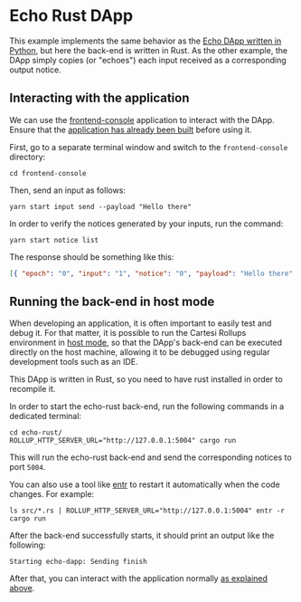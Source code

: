 # Echo Rust DApp

This example implements the same behavior as the [Echo DApp written in Python](../echo-python), but here the back-end is written in Rust. As the other example, the DApp simply copies (or "echoes") each input received as a corresponding output notice.

## Interacting with the application

We can use the [frontend-console](../frontend-console) application to interact with the DApp.
Ensure that the [application has already been built](../frontend-console/README.md#building) before using it.

First, go to a separate terminal window and switch to the `frontend-console` directory:

```shell
cd frontend-console
```

Then, send an input as follows:

```shell
yarn start input send --payload "Hello there"
```

In order to verify the notices generated by your inputs, run the command:

```shell
yarn start notice list
```

The response should be something like this:

```json
[{ "epoch": "0", "input": "1", "notice": "0", "payload": "Hello there" }]
```

## Running the back-end in host mode

When developing an application, it is often important to easily test and debug it. For that matter, it is possible to run the Cartesi Rollups environment in [host mode](../README.md#host-mode), so that the DApp's back-end can be executed directly on the host machine, allowing it to be debugged using regular development tools such as an IDE.

This DApp is written in Rust, so you need to have rust installed in order to recompile it.

In order to start the echo-rust back-end, run the following commands in a dedicated terminal:

```shell
cd echo-rust/
ROLLUP_HTTP_SERVER_URL="http://127.0.0.1:5004" cargo run
```

This will run the echo-rust back-end and send the corresponding notices to port `5004`.

You can also use a tool like [entr](https://eradman.com/entrproject/) to restart it automatically when the code changes. For example:

```shell
ls src/*.rs | ROLLUP_HTTP_SERVER_URL="http://127.0.0.1:5004" entr -r cargo run
```

After the back-end successfully starts, it should print an output like the following:

```log
Starting echo-dapp: Sending finish
```

After that, you can interact with the application normally [as explained above](#interacting-with-the-application).
